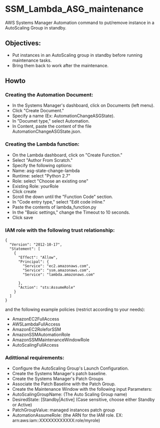 # SSM_Lambda_ASG_maintenance
AWS Systems Manager Automation command to put/remove instance in a AutoScaling Group in standby.

## Objectives:
- Put instances in an AutoScaling group in standby before running maintenance tasks.
- Bring them back to work after the maintenance. 

## Howto

### Creating the Automation Document:
- In the Systems Manager's dashboard, click on Documents (left menu).
- Click "Create Document."
- Specify a name (Ex: AutomationChangeASGState).
- In "Documet type," select Automation.
- In Content, paste the content of the file AutomationChangeASGState.json.

### Creating the Lambda function:
- On the Lambda dashboard, click on "Create Function."
- Select "Author From Scratch."
- Specify the following options:
 - Name: asg-state-change-lambda
 - Runtime: select "Python 2.7"
 - Role: select "Choose an existing one"
 - Existing Role: yourRole
- Click create
- Scroll the down until the "Function Code" section.
- In "Code entry type," select "Edit code inline."
- Paste the contents of lambda_function.py 
- In the "Basic settings," change the Timeout to 10 seconds.
- Click save

### IAM role with the following trust relationship:
```
{
  "Version": "2012-10-17",
  "Statement": [
    {
      "Effect": "Allow",
      "Principal": {
        "Service": "ec2.amazonaws.com",
        "Service": "ssm.amazonaws.com",
        "Service": "lambda.amazonaws.com"

      },
      "Action": "sts:AssumeRole"
    }
  ]
}
```
and the following example policies (restrict according to your needs):
- AmazonEC2FullAccess
- AWSLambdaFullAccess
- AmazonEC2RoleforSSM
- AmazonSSMAutomationRole
- AmazonSSMMaintenanceWindowRole
- AutoScalingFullAccess

### Adittional requirements:
- Configure the AutoScaling Group's Launch Configuration.
- Create the Systems Manager's patch baseline.
- Create the Systems Manager's Patch Groups
- Associate the Patch Baseline with the Patch Group.
- Create the Maintenance Window with the following input Parameters:
 - AutoScalingGroupName: (The Auto Scaling Group name)
 - DesiredState: [Standby|Active] (Case sensitive, choose either Standby or Active)
 - PatchGroupValue: managed instances patch group 
 - AutomationAssumeRole: (the ARN for the IAM role. EX: arn:aws:iam::XXXXXXXXXXXX:role/myrole)
